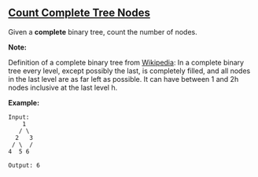 ## [Count Complete Tree Nodes](https://leetcode.com/problems/count-complete-tree-nodes/)

Given a **complete** binary tree, count the number of nodes.

**Note:**

Definition of a complete binary tree from [Wikipedia](http://en.wikipedia.org/wiki/Binary_tree#Types_of_binary_trees):
In a complete binary tree every level, except possibly the last, is completely filled, and all nodes in the last level are as far left as possible. It can have between 1 and 2h nodes inclusive at the last level h.

**Example:**

```
Input:
    1
   / \
  2   3
 / \  /
4  5 6

Output: 6
```
